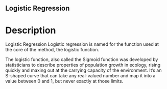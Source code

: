 ## Logistic Regression

# Description
Logistic Regression
Logistic regression is named for the function used at the core of the method, the logistic function.

The logistic function, also called the Sigmoid function was developed by statisticians to describe properties of population growth in ecology, rising quickly and maxing out at the carrying capacity of the environment. It’s an S-shaped curve that can take any real-valued number and map it into a value between 0 and 1, but never exactly at those limits.
